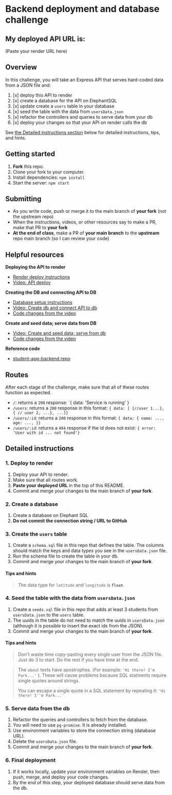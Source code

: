 # Backend deployment and database challenge

## My deployed API URL is:
(Paste your render URL here)

## Overview
In this challenge, you will take an Express API that serves hard-coded data from a JSON file and:

 
1. [x] deploy this API to render
1. [x] create a database for the API on ElephantSQL
1. [x] update create a `users` table in your database
1. [x] seed the table with the data from `usersData.json`
1. [x] refactor the controllers and queries to serve data from your db
1. [x] deploy your changes so that your API on render calls the db

See [the Detailed instructions section](#tasks) below for detailed instructions, tips, and hints.

## Getting started

1. **Fork** this repo.
1. Clone your fork to your computer.
1. Install dependencies: `npm install`
1. Start the server: `npm start`

## Submitting
- As you write code, push or merge it to the main branch of **your fork** (not the upstream repo)
- When the instructions, videos, or other resources say to make a PR, make that PR to **your fork**
- **At the end of class**, make a PR of **your main branch** to the **upstream** repo main branch (so I can review your code)

## Helpful resources
**Deploying the API to render**

- [Render deploy instructions](https://docs.google.com/document/d/1KZt0TkDx5hL7A9aNmI3uZwa1tM_0JPx9rUgBi-4iPWw/edit?usp=sharing)
- [Video: API deploy](https://us06web.zoom.us/rec/share/yXGGHRpoY_duDmjX87oVPiLNtpiH16SZJUWbS6D2qWujM1vK7Z1PBBm9H5LWk3AP.8ileRqPEQmhXca3B?startTime=1676920872000&pwd=i5e07v6GrC9npe7mEzr5yJXpy3qrO9kp)

**Creating the DB and connecting API to DB**

- [Database setup instructions](https://docs.google.com/document/d/1faTGqezDteB4HecJp3f0aZgT7mvXU52My_7-_MNJMmo/edit?usp=sharing)
- [Video: Create db and connect API to db](https://us06web.zoom.us/rec/share/gEz-eUuwZCbLv_VFOXvozcWSgytMj3KK3XxVnOQZwA1L7U_NSfWKASNk4vEKK-qu.VnCe5S2CSnd5exii?startTime=1677263406000&pwd=qHjCHrx55Lfu5wMCltAEozflkPcvAG1d)
- [Code changes from the video](https://github.com/mikeboyle/student-app-backend/pull/3/files)

**Create and seed data; serve data from DB**
- [Video: Create and seed data; serve from db](https://us06web.zoom.us/rec/share/kQNjT8bane_j_vDJx8IKoZnk7Z5WalZDfMLQvzCyR0ZF7a2OUoCChN6vQAcE0Ai8.CL2R90qQjzrXpDFo?startTime=1677609325000&pwd=KRxHYGQ0iakfZkd8TaZnCtCf1LJvwtTk)
- [Code changes from the video](https://github.com/mikeboyle/student-app-backend/pull/8/files)

**Reference code**
- [student-app-backend repo](https://github.com/mikeboyle/student-app-backend)


## Routes
After each stage of the challenge, make sure that all of these routes function as expected.

- `/`: returns a `200` response: `{ data: 'Service is running' }
- `/users`: returns a `200` response in this format: `{ data: [ {//user 1...}, { // user 2, ...}, ...]}`
- `/users/:id`: returns a `200` response in this format: `{ data: { name: ..., age: ..., }}`
- `/users/:id`: returns a `404` response if the id does not exist: `{ error: 'User with id ... not found'}`

## <a id="tasks"></a>Detailed instructions

### 1. Deploy to render
1. Deploy your API to render.
1. Make sure that all routes work.
1. **Paste your deployed URL** in the top of this README.
1. Commit and merge your changes to the main branch of **your fork**.

### 2. Create a database
1. Create a database on Elephant SQL
1. **Do not commit the connection string / URL to GitHub**

### 3. Create the `users` table
1. Create a `schema.sql` file in this repo that defines the table. The columns should match the keys and data types you see in the `usersData.json` file.
1. Run the schema file to create the table in your db.
1. Commit and merge your changes to the main branch of **your fork**.

#### Tips and hints
> The data type for `latitude` and `longitude` is **`float`**.

### 4. Seed the table with the data from `usersData.json`
1. Create a `seeds.sql` file in this repo that adds at least 3 students from `usersData.json` to the `users` table.
1. The uuids in the table do not need to match the uuids in `usersData.json` (although it is possible to insert the exact ids from the JSON).
1. Commit and merge your changes to the main branch of **your fork**.

#### Tips and hints
> Don't waste time copy-pasting every single user from the JSON file. Just do 3 to start. Do the rest if you have time at the end.

> The `about` texts have apostrophes. (For example: `'Hi there! I'm Park...'` ). These will cause problems because SQL statments require single quotes around strings.
>
>You can escape a single quote in a SQL statement by repeating it: `'Hi there! I''m Park...'`

### 5. Serve data from the db
1. Refactor the queries and controllers to fetch from the database.
1. You will need to use `pg-promise`. It is already installed.
1. Use environment variables to store the connection string (database URL).
1. Delete the `usersData.json` file.
1. Commit and merge your changes to the main branch of **your fork**.

### 6. Final deployment
1. If it works locally, update your environment variables on Render, then push, merge, and deploy your code changes.
1. By the end of this step, your deployed database should serve data from the db.
